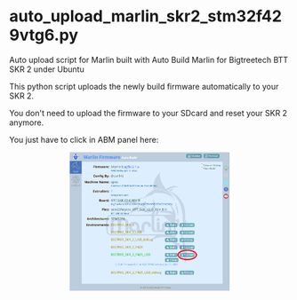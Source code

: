 # auto_upload_marlin_skr2_stm32f429vtg6.py
Auto upload script for Marlin built with Auto Build Marlin for Bigtreetech BTT SKR 2 under Ubuntu

This python script uploads the newly build firmware automatically to your SKR 2.

You don't need to upload the firmware to your SDcard and reset your SKR 2 anymore.

You just have to click in ABM panel here:
<p align="center"><img src="abm_panel.png" height="250" alt="MarlinFirmware's logo" /></p>
